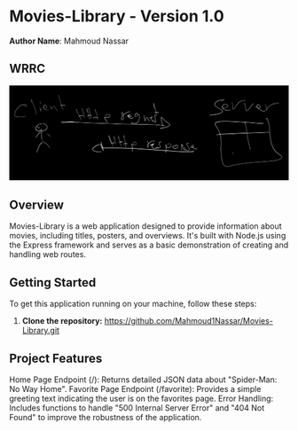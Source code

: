 # Movies-Library - Version 1.0

**Author Name**: Mahmoud Nassar

## WRRC
![WRRC](WRRC_Diagram.jpg)


## Overview
Movies-Library is a web application designed to provide information about movies, including titles, posters, and overviews. It's built with Node.js using the Express framework and serves as a basic demonstration of creating and handling web routes.
## Getting Started
To get this application running on your machine, follow these steps:
1. **Clone the repository:**
https://github.com/Mahmoud1Nassar/Movies-Library.git

## Project Features
Home Page Endpoint (/): Returns detailed JSON data about "Spider-Man: No Way Home".
Favorite Page Endpoint (/favorite): Provides a simple greeting text indicating the user is on the favorites page.
Error Handling: Includes functions to handle "500 Internal Server Error" and "404 Not Found" to improve the robustness of the application.